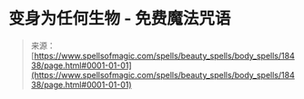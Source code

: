 <!--yml

分类：未分类

日期：2024年06月12日 19:00:04

-->

# 变身为任何生物 - 免费魔法咒语

> 来源：[https://www.spellsofmagic.com/spells/beauty_spells/body_spells/18438/page.html#0001-01-01](https://www.spellsofmagic.com/spells/beauty_spells/body_spells/18438/page.html#0001-01-01)
